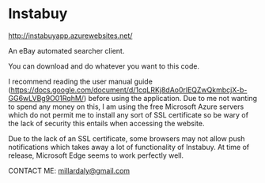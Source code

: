 # Instabuy
http://instabuyapp.azurewebsites.net/

An eBay automated searcher client.

You can download and do whatever you want to this code.

I recommend reading the user manual guide (https://docs.google.com/document/d/1cqLRKj8dAo0rlEQZwQkmbcjX-b-GG6wLVBg9O01RqhM/) before 
using the application. Due to me not wanting to spend any money on this, I am using the free Microsoft Azure servers which do not 
permit me to install any sort of SSL certificate so be wary of the lack of security this entails when accessing the website.

Due to the lack of an SSL certificate, some browsers may not allow push notifications which takes away a lot of functionality of Instabuy. 
At time of release, Microsoft Edge seems to work perfectly well.

CONTACT ME: millardaly@gmail.com
